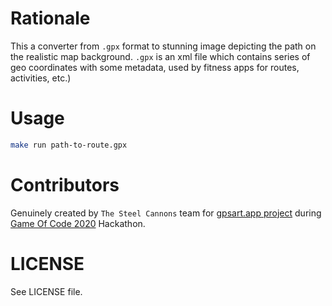 # Rationale
This a converter from `.gpx` format to stunning image depicting the path on the realistic map background.
`.gpx` is an xml file which contains series of geo coordinates with some metadata, used by fitness apps for routes, activities, etc.) 

# Usage
```bash
make run path-to-route.gpx
```

# Contributors
Genuinely created by `The Steel Cannons` team for [gpsart.app project](https://gpsart.app) during [Game Of Code 2020](https://gameofcode.eu) Hackathon.

# LICENSE
See LICENSE file.
